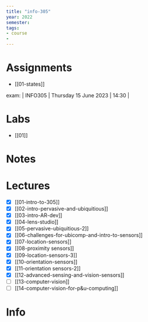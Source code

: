 ```yaml
---
title: "info-305"
year: 2022
semester: 
tags: 
- course
- 
---
```

# Assignments
- [[01-states]]

exam: | INFO305 | Thursday 15 June 2023 | 14:30 |


# Labs
- [[01]]

# Notes

# Lectures
- [x] [[01-intro-to-305]]
- [x] [[02-intro-pervasive-and-ubiquitious]]
- [x] [[03-intro-AR-dev]]
- [x] [[04-lens-studio]]
- [x] [[05-pervasive-ubiquitious-2]]
- [x] [[06-challenges-for-ubicomp-and-intro-to-sensors]]
- [x] [[07-location-sensors]]
- [x] [[08-proximity sensors]]
- [x] [[09-location-sensors-3]]
- [x] [[10-orientation-sensors]] 
- [x] [[11-orientation sensors-2]]
- [x] [[12-advanced-sensing-and-vision-sensors]]
- [ ] [[13-computer-vision]]
- [ ] [[14-computer-vision-for-p&u-computing]]
# Info